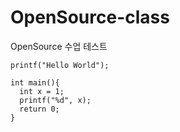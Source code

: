 # OpenSource-class
OpenSource 수업 테스트

`printf("Hello World");`

```
int main(){
  int x = 1;
  printf("%d", x);
  return 0;
}
```
